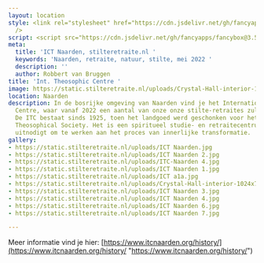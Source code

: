 ```yaml
---
layout: location
style: <link rel="stylesheet" href="https://cdn.jsdelivr.net/gh/fancyapps/fancybox@3.5.7/dist/jquery.fancybox.min.css"
  />
script: <script src="https://cdn.jsdelivr.net/gh/fancyapps/fancybox@3.5.7/dist/jquery.fancybox.min.js"></script>
meta:
  title: 'ICT Naarden, stilteretraite.nl '
  keywords: 'Naarden, retraite, natuur, stilte, mei 2022 '
  description: ''
  author: Robbert van Bruggen
title: 'Int. Theosophic Centre '
image: https://static.stilteretraite.nl/uploads/Crystal-Hall-interior-1024x768.jpg
location: Naarden
description: In de bosrijke omgeving van Naarden vind je het International Theosophic
  Centre, waar vanaf 2022 een aantal van onze onze stilte-retraites zullen plaatvinden.
  De ITC bestaat sinds 1925, toen het landgoed werd geschonken voor het werk van de
  Theosophical Society. Het is een spiritueel studie- en retraitecentrum dat mensen
  uitnodigt om te werken aan het proces van innerlijke transformatie.
gallery:
- https://static.stilteretraite.nl/uploads/ICT Naarden.jpg
- https://static.stilteretraite.nl/uploads/ICT Naarden 2.jpg
- https://static.stilteretraite.nl/uploads/ITC-Naarden 4.jpg
- https://static.stilteretraite.nl/uploads/ICT Naarden 1.jpg
- https://static.stilteretraite.nl/uploads/ICT a1a.jpg
- https://static.stilteretraite.nl/uploads/Crystal-Hall-interior-1024x768.jpg
- https://static.stilteretraite.nl/uploads/ICT Naarden 3.jpg
- https://static.stilteretraite.nl/uploads/ICT Naarden 4.jpg
- https://static.stilteretraite.nl/uploads/ICT Naarden 6.jpg
- https://static.stilteretraite.nl/uploads/ICT Naarden 7.jpg

---
```

Meer informatie vind je hier: [https://www.itcnaarden.org/history/](https://www.itcnaarden.org/history/ "https://www.itcnaarden.org/history/")